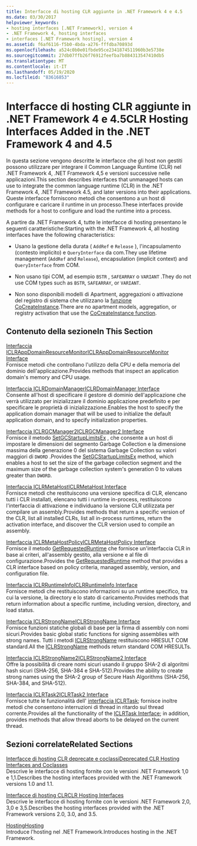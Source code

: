 ```yaml
---
title: Interfacce di hosting CLR aggiunte in .NET Framework 4 e 4.5
ms.date: 03/30/2017
helpviewer_keywords:
- hosting interfaces [.NET Framework], version 4
- .NET Framework 4, hosting interfaces
- interfaces [.NET Framework hosting], version 4
ms.assetid: f6af6116-f5b0-4bda-a276-fffdba70893d
ms.openlocfilehash: a524c0b0e01fbde95ce2341874511960b3e5738e
ms.sourcegitcommit: 27db07ffb26f76912feefba7b884313547410db5
ms.translationtype: MT
ms.contentlocale: it-IT
ms.lasthandoff: 05/19/2020
ms.locfileid: "83616853"
---
```

# <a name="clr-hosting-interfaces-added-in-the-net-framework-4-and-45"></a><span data-ttu-id="27da9-102">Interfacce di hosting CLR aggiunte in .NET Framework 4 e 4.5</span><span class="sxs-lookup"><span data-stu-id="27da9-102">CLR Hosting Interfaces Added in the .NET Framework 4 and 4.5</span></span>
<span data-ttu-id="27da9-103">In questa sezione vengono descritte le interfacce che gli host non gestiti possono utilizzare per integrare il Common Language Runtime (CLR) nel .NET Framework 4, .NET Framework 4,5 e versioni successive nelle applicazioni.</span><span class="sxs-lookup"><span data-stu-id="27da9-103">This section describes interfaces that unmanaged hosts can use to integrate the common language runtime (CLR) in the .NET Framework 4, .NET Framework 4.5, and later versions into their applications.</span></span> <span data-ttu-id="27da9-104">Queste interfacce forniscono metodi che consentono a un host di configurare e caricare il runtime in un processo.</span><span class="sxs-lookup"><span data-stu-id="27da9-104">These interfaces provide methods for a host to configure and load the runtime into a process.</span></span>  
  
 <span data-ttu-id="27da9-105">A partire da .NET Framework 4, tutte le interfacce di hosting presentano le seguenti caratteristiche:</span><span class="sxs-lookup"><span data-stu-id="27da9-105">Starting with the .NET Framework 4, all hosting interfaces have the following characteristics:</span></span>  
  
- <span data-ttu-id="27da9-106">Usano la gestione della durata ( `AddRef` e `Release` ), l'incapsulamento (contesto implicito) e `QueryInterface` da com.</span><span class="sxs-lookup"><span data-stu-id="27da9-106">They use lifetime management (`AddRef` and `Release`), encapsulation (implicit context) and `QueryInterface` from COM.</span></span>  
  
- <span data-ttu-id="27da9-107">Non usano tipi COM, ad esempio `BSTR` , `SAFEARRAY` o `VARIANT` .</span><span class="sxs-lookup"><span data-stu-id="27da9-107">They do not use COM types such as `BSTR`, `SAFEARRAY`, or `VARIANT`.</span></span>  
  
- <span data-ttu-id="27da9-108">Non sono disponibili modelli di Apartment, aggregazioni o attivazione del registro di sistema che utilizzano la [funzione CoCreateInstance](/windows/win32/api/combaseapi/nf-combaseapi-cocreateinstance).</span><span class="sxs-lookup"><span data-stu-id="27da9-108">There are no apartment models, aggregation, or registry activation that use the [CoCreateInstance function](/windows/win32/api/combaseapi/nf-combaseapi-cocreateinstance).</span></span>  
  
## <a name="in-this-section"></a><span data-ttu-id="27da9-109">Contenuto della sezione</span><span class="sxs-lookup"><span data-stu-id="27da9-109">In This Section</span></span>  
 [<span data-ttu-id="27da9-110">Interfaccia ICLRAppDomainResourceMonitor</span><span class="sxs-lookup"><span data-stu-id="27da9-110">ICLRAppDomainResourceMonitor Interface</span></span>](iclrappdomainresourcemonitor-interface.md)  
 <span data-ttu-id="27da9-111">Fornisce metodi che controllano l'utilizzo della CPU e della memoria del dominio dell'applicazione.</span><span class="sxs-lookup"><span data-stu-id="27da9-111">Provides methods that inspect an application domain's memory and CPU usage.</span></span>  
  
 [<span data-ttu-id="27da9-112">Interfaccia ICLRDomainManager</span><span class="sxs-lookup"><span data-stu-id="27da9-112">ICLRDomainManager Interface</span></span>](iclrdomainmanager-interface.md)  
 <span data-ttu-id="27da9-113">Consente all'host di specificare il gestore di dominio dell'applicazione che verrà utilizzato per inizializzare il dominio applicazione predefinito e per specificare le proprietà di inizializzazione.</span><span class="sxs-lookup"><span data-stu-id="27da9-113">Enables the host to specify the application domain manager that will be used to initialize the default application domain, and to specify initialization properties.</span></span>  
  
 [<span data-ttu-id="27da9-114">Interfaccia ICLRGCManager2</span><span class="sxs-lookup"><span data-stu-id="27da9-114">ICLRGCManager2 Interface</span></span>](iclrgcmanager2-interface.md)  
 <span data-ttu-id="27da9-115">Fornisce il metodo [SetGCStartupLimitsEx](iclrgcmanager2-setgcstartuplimitsex-method.md) , che consente a un host di impostare le dimensioni del segmento Garbage Collection e la dimensione massima della generazione 0 del sistema Garbage Collection su valori maggiori di `DWORD` .</span><span class="sxs-lookup"><span data-stu-id="27da9-115">Provides the [SetGCStartupLimitsEx](iclrgcmanager2-setgcstartuplimitsex-method.md) method, which enables a host to set the size of the garbage collection segment and the maximum size of the garbage collection system's generation 0 to values greater than `DWORD`.</span></span>  
  
 [<span data-ttu-id="27da9-116">Interfaccia ICLRMetaHost</span><span class="sxs-lookup"><span data-stu-id="27da9-116">ICLRMetaHost Interface</span></span>](iclrmetahost-interface.md)  
 <span data-ttu-id="27da9-117">Fornisce metodi che restituiscono una versione specifica di CLR, elencano tutti i CLR installati, elencano tutti i runtime in-process, restituiscono l'interfaccia di attivazione e individuano la versione CLR utilizzata per compilare un assembly.</span><span class="sxs-lookup"><span data-stu-id="27da9-117">Provides methods that return a specific version of the CLR, list all installed CLRs, list all in-process runtimes, return the activation interface, and discover the CLR version used to compile an assembly.</span></span>  
  
 [<span data-ttu-id="27da9-118">Interfaccia ICLRMetaHostPolicy</span><span class="sxs-lookup"><span data-stu-id="27da9-118">ICLRMetaHostPolicy Interface</span></span>](iclrmetahostpolicy-interface.md)  
 <span data-ttu-id="27da9-119">Fornisce il metodo [GetRequestedRuntime](iclrmetahostpolicy-getrequestedruntime-method.md) che fornisce un'interfaccia CLR in base ai criteri, all'assembly gestito, alla versione e al file di configurazione.</span><span class="sxs-lookup"><span data-stu-id="27da9-119">Provides the [GetRequestedRuntime](iclrmetahostpolicy-getrequestedruntime-method.md) method that provides a CLR interface based on policy criteria, managed assembly, version, and configuration file.</span></span>  
  
 [<span data-ttu-id="27da9-120">Interfaccia ICLRRuntimeInfo</span><span class="sxs-lookup"><span data-stu-id="27da9-120">ICLRRuntimeInfo Interface</span></span>](iclrruntimeinfo-interface.md)  
 <span data-ttu-id="27da9-121">Fornisce metodi che restituiscono informazioni su un runtime specifico, tra cui la versione, la directory e lo stato di caricamento.</span><span class="sxs-lookup"><span data-stu-id="27da9-121">Provides methods that return information about a specific runtime, including version, directory, and load status.</span></span>  
  
 [<span data-ttu-id="27da9-122">Interfaccia ICLRStrongName</span><span class="sxs-lookup"><span data-stu-id="27da9-122">ICLRStrongName Interface</span></span>](iclrstrongname-interface.md)  
 <span data-ttu-id="27da9-123">Fornisce funzioni statiche globali di base per la firma di assembly con nomi sicuri.</span><span class="sxs-lookup"><span data-stu-id="27da9-123">Provides basic global static functions for signing assemblies with strong names.</span></span> <span data-ttu-id="27da9-124">Tutti i metodi [ICLRStrongName](iclrstrongname-interface.md) restituiscono HRESULT COM standard.</span><span class="sxs-lookup"><span data-stu-id="27da9-124">All the [ICLRStrongName](iclrstrongname-interface.md) methods return standard COM HRESULTs.</span></span>  
  
 [<span data-ttu-id="27da9-125">Interfaccia ICLRStrongName2</span><span class="sxs-lookup"><span data-stu-id="27da9-125">ICLRStrongName2 Interface</span></span>](iclrstrongname2-interface.md)  
 <span data-ttu-id="27da9-126">Offre la possibilità di creare nomi sicuri usando il gruppo SHA-2 di algoritmi hash sicuri (SHA-256, SHA-384 e SHA-512).</span><span class="sxs-lookup"><span data-stu-id="27da9-126">Provides the ability to create strong names using the SHA-2 group of Secure Hash Algorithms (SHA-256, SHA-384, and SHA-512).</span></span>  
  
 [<span data-ttu-id="27da9-127">Interfaccia ICLRTask2</span><span class="sxs-lookup"><span data-stu-id="27da9-127">ICLRTask2 Interface</span></span>](iclrtask2-interface.md)  
 <span data-ttu-id="27da9-128">Fornisce tutte le funzionalità dell' [interfaccia ICLRTask](iclrtask-interface.md); fornisce inoltre metodi che consentono interruzioni di thread in ritardo sul thread corrente.</span><span class="sxs-lookup"><span data-stu-id="27da9-128">Provides all the functionality of the [ICLRTask Interface](iclrtask-interface.md); in addition, provides methods that allow thread aborts to be delayed on the current thread.</span></span>  
  
## <a name="related-sections"></a><span data-ttu-id="27da9-129">Sezioni correlate</span><span class="sxs-lookup"><span data-stu-id="27da9-129">Related Sections</span></span>  
 [<span data-ttu-id="27da9-130">Interfacce di hosting CLR deprecate e coclassi</span><span class="sxs-lookup"><span data-stu-id="27da9-130">Deprecated CLR Hosting Interfaces and Coclasses</span></span>](deprecated-clr-hosting-interfaces-and-coclasses.md)  
 <span data-ttu-id="27da9-131">Descrive le interfacce di hosting fornite con le versioni .NET Framework 1,0 e 1,1.</span><span class="sxs-lookup"><span data-stu-id="27da9-131">Describes the hosting interfaces provided with the .NET Framework versions 1.0 and 1.1.</span></span>  
  
 [<span data-ttu-id="27da9-132">Interfacce di hosting CLR</span><span class="sxs-lookup"><span data-stu-id="27da9-132">CLR Hosting Interfaces</span></span>](clr-hosting-interfaces.md)  
 <span data-ttu-id="27da9-133">Descrive le interfacce di hosting fornite con le versioni .NET Framework 2,0, 3,0 e 3,5.</span><span class="sxs-lookup"><span data-stu-id="27da9-133">Describes the hosting interfaces provided with the .NET Framework versions 2.0, 3.0, and 3.5.</span></span>  
  
 [<span data-ttu-id="27da9-134">Hosting</span><span class="sxs-lookup"><span data-stu-id="27da9-134">Hosting</span></span>](index.md)  
 <span data-ttu-id="27da9-135">Introduce l'hosting nel .NET Framework.</span><span class="sxs-lookup"><span data-stu-id="27da9-135">Introduces hosting in the .NET Framework.</span></span>
